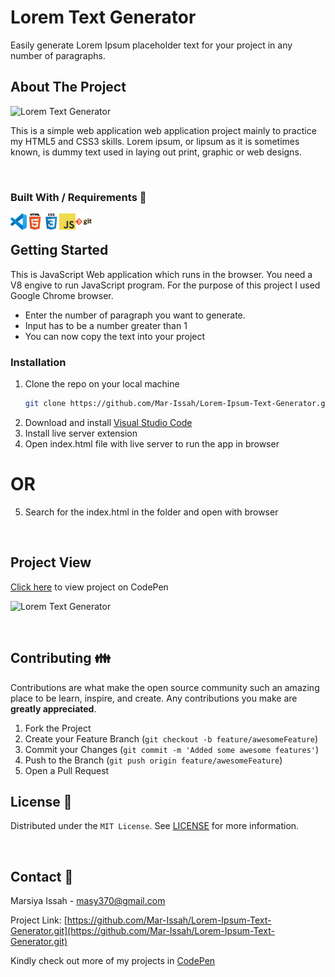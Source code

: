 # Lorem Text Generator
Easily generate Lorem Ipsum placeholder text for your project in any number of paragraphs.

## About The Project

![Lorem Text Generator](https://res.cloudinary.com/dytnpjxrd/image/upload/v1617221410/My%20Website%20Projects/lorem_text_gen_2_ym3zc2.png)

This is a simple web application web application project mainly to practice my HTML5 and CSS3 skills. Lorem ipsum, or lipsum as it is sometimes known, is dummy text used in laying out print, graphic or web designs.

<br>

### Built With / Requirements :construction_worker:
<img align="left" alt="Visual Studio Code" width="26px" src="https://raw.githubusercontent.com/github/explore/80688e429a7d4ef2fca1e82350fe8e3517d3494d/topics/visual-studio-code/visual-studio-code.png" />
<img align="left" alt="HTML5" width="26px" src="https://raw.githubusercontent.com/github/explore/80688e429a7d4ef2fca1e82350fe8e3517d3494d/topics/html/html.png" />
<img align="left" alt="CSS3" width="26px" src="https://raw.githubusercontent.com/github/explore/80688e429a7d4ef2fca1e82350fe8e3517d3494d/topics/css/css.png" />
<img align="left" alt="JavaScript" width="26px" src="https://raw.githubusercontent.com/github/explore/80688e429a7d4ef2fca1e82350fe8e3517d3494d/topics/javascript/javascript.png" />
<img align="left" alt="Git" width="26px" src="https://raw.githubusercontent.com/github/explore/80688e429a7d4ef2fca1e82350fe8e3517d3494d/topics/git/git.png" />


<br>

<!-- GETTING STARTED -->

## Getting Started
This is JavaScript Web application which runs in the browser. You need a V8 engive to run JavaScript program. For the purpose of this project I used Google Chrome browser.

- Enter the number of paragraph you want to generate.
- Input has to be a number greater than 1
- You can now copy the text into your project

### Installation

1. Clone the repo on your local machine
   ```sh
   git clone https://github.com/Mar-Issah/Lorem-Ipsum-Text-Generator.git
   ```
2. Download and install [Visual Studio Code](https://code.visualstudio.com/)
3. Install live server extension
4. Open index.html file with live server to run the app in browser

# OR
5. Search for the index.html in the folder and open with browser


<br>

<!-- USAGE EXAMPLES -->

## Project View

[Click here](https://codepen.io/marsiya-issah/full/ZEpyPYE) to view project on CodePen

![Lorem Text Generator](https://res.cloudinary.com/dytnpjxrd/image/upload/v1617221377/My%20Website%20Projects/lorem_text_gen.3_suhvi4.png)


<br>
<!-- CONTRIBUTING -->

## Contributing :family:

Contributions are what make the open source community such an amazing place to be learn, inspire, and create. Any contributions you make are **greatly appreciated**.

1. Fork the Project
2. Create your Feature Branch (`git checkout -b feature/awesomeFeature`)
3. Commit your Changes (`git commit -m 'Added some awesome features'`)
4. Push to the Branch (`git push origin feature/awesomeFeature`)
5. Open a Pull Request
   <br>

<!-- LICENSE -->

## License :page_facing_up:

Distributed under the `MIT License`. See [LICENSE](https://choosealicense.com/licenses/mit/) for more information.

<!-- CONTACT -->

<br>

## Contact :e-mail:

Marsiya Issah - masy370@gmail.com

Project Link: [https://github.com/Mar-Issah/Lorem-Ipsum-Text-Generator.git](https://github.com/Mar-Issah/Lorem-Ipsum-Text-Generator.git)

Kindly check out more of my projects in [CodePen](https://codepen.io/your-work/)


